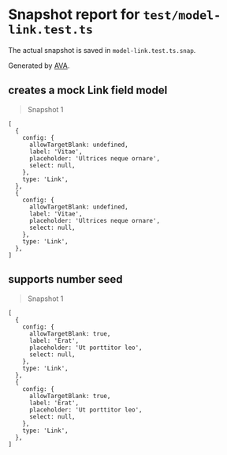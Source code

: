 # Snapshot report for `test/model-link.test.ts`

The actual snapshot is saved in `model-link.test.ts.snap`.

Generated by [AVA](https://avajs.dev).

## creates a mock Link field model

> Snapshot 1

    [
      {
        config: {
          allowTargetBlank: undefined,
          label: 'Vitae',
          placeholder: 'Ultrices neque ornare',
          select: null,
        },
        type: 'Link',
      },
      {
        config: {
          allowTargetBlank: undefined,
          label: 'Vitae',
          placeholder: 'Ultrices neque ornare',
          select: null,
        },
        type: 'Link',
      },
    ]

## supports number seed

> Snapshot 1

    [
      {
        config: {
          allowTargetBlank: true,
          label: 'Erat',
          placeholder: 'Ut porttitor leo',
          select: null,
        },
        type: 'Link',
      },
      {
        config: {
          allowTargetBlank: true,
          label: 'Erat',
          placeholder: 'Ut porttitor leo',
          select: null,
        },
        type: 'Link',
      },
    ]
